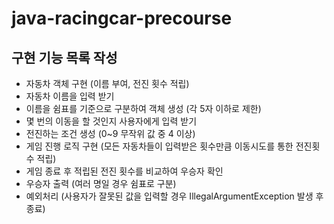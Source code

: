 # java-racingcar-precourse

## 구현 기능 목록 작성

- 자동차 객체 구현 (이름 부여, 전진 횟수 적립)
- 자동차 이름을 입력 받기
- 이름을 쉼표를 기준으로 구분하여 객체 생성 (각 5자 이하로 제한)
- 몇 번의 이동을 할 것인지 사용자에게 입력 받기
- 전진하는 조건 생성 (0~9 무작위 값 중 4 이상)
- 게임 진행 로직 구현 (모든 자동차들이 입력받은 횟수만큼 이동시도를 통한 전진횟수 적립)
- 게임 종료 후 적립된 전진 횟수를 비교하여 우승자 확인
- 우승자 출력 (여러 명일 경우 쉼표로 구분)
- 예외처리 (사용자가 잘못된 값을 입력할 경우 IllegalArgumentException 발생 후 종료)